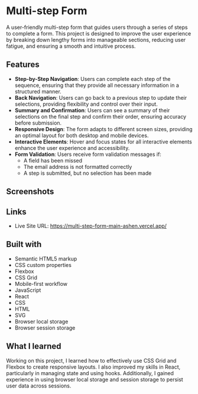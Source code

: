 # Multi-step Form

A user-friendly multi-step form that guides users through a series of steps to complete a form. This project is designed to improve the user experience by breaking down lengthy forms into manageable sections, reducing user fatigue, and ensuring a smooth and intuitive process.

## Features

- **Step-by-Step Navigation**: Users can complete each step of the sequence, ensuring that they provide all necessary information in a structured manner.
- **Back Navigation**: Users can go back to a previous step to update their selections, providing flexibility and control over their input.
- **Summary and Confirmation**: Users can see a summary of their selections on the final step and confirm their order, ensuring accuracy before submission.
- **Responsive Design**: The form adapts to different screen sizes, providing an optimal layout for both desktop and mobile devices.
- **Interactive Elements**: Hover and focus states for all interactive elements enhance the user experience and accessibility.
- **Form Validation**: Users receive form validation messages if:
  - A field has been missed
  - The email address is not formatted correctly
  - A step is submitted, but no selection has been made

## Screenshots



## Links

- Live Site URL: https://multi-step-form-main-ashen.vercel.app/
## Built with

- Semantic HTML5 markup
- CSS custom properties
- Flexbox
- CSS Grid
- Mobile-first workflow
- JavaScript
- React
- CSS
- HTML
- SVG
- Browser local storage
- Browser session storage

## What I learned

Working on this project, I learned how to effectively use CSS Grid and Flexbox to create responsive layouts. I also improved my skills in React, particularly in managing state and using hooks. Additionally, I gained experience in using browser local storage and session storage to persist user data across sessions.

